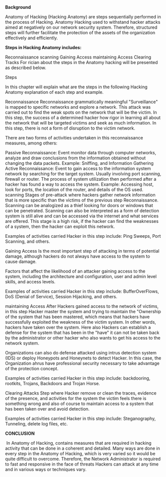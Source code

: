 **Background**

Anatomy of Hacking (Hacking Anatomy) are steps sequentially performed in the process of Hacking. Anatomy Hacking used to withstand hacker attacks aimed at negatively on our network security system. Therefore, structured steps will further facilitate the protection of the assets of the organization effectively and efficiently.

**Steps in Hacking Anatomy includes:**

Reconnaissance
scanning
Gaining Access
maintaining Access
Clearing Tracks
For rician about the steps in the Anatomy hacking will be presented as described below.

Steps

In this chapter will explain what are the steps in the following Hacking Anatomy explanation of each step and example.

Reconnaissance
Reconnaissance grammatically meaningful "Surveillance" is mapped to specific networks and explore a network. This attack was carried out to find the weak spots on the network that will be the victim. In this step, the success of a determined hacker how rigor in learning all about the network that will be targeted victims and seek as much information. In this step, there is not a form of disruption to the victim network.

There are two forms of activities undertaken in this reconnaissance measures, among others:

Passive Reconnaissance: Event monitor data through computer networks, analyze and draw conclusions from the information obtained without changing the data packets. Example: Sniffing, and Information Gathering
Active Reconnaissance: Event to gain access to the information system network by searching for the target system. Usually involving port scanning, firewall or router. The process of system utilization then performed after a hacker has found a way to access the system. Example: Accessing host, look for ports, the location of the router, and details of the OS used.
scanning
Stages of pre-attack where hackers gather network information that is more specific than the victims of the previous step Reconnaissance. Scanning can be analogized as a thief looking for doors or windows that can be penetrated. Scanning can also be interpreted as a form of detection system is still alive and can be accessed via the internet and what services are offered. This stage is a high risk, if the hacker can find the weaknesses of a system, then the hacker can exploit this network.

Examples of activities carried Hacker in this step include: Ping Sweeps, Port Scanning, and others.

Gaining Access
Is the most important step of attacking in terms of potential damage, although hackers do not always have access to the system to cause damage.

Factors that affect the likelihood of an attacker gaining access to the system, including the architecture and configuration, user and admin level skills, and access levels.

Examples of activities carried Hacker in this step include: BufferOverFlows, DoS (Denial of Service), Session Hijacking, and others.

maintaining Access
After Hackers gained access to the network of victims, in this step Hacker master the system and trying to maintain the "Ownership of the system that has been mastered, which means that hackers have successfully exploited the weakness of the victim system. In other words, hackers have taken over the system. Here also Hackers can establish a defense for the system that has been in the "have" it can not be taken back by the administrator or other hacker who also wants to get his access to the network system.

Organizations can also do defense attacked using intrus detection system (IDS) or deploy Honeypots and Honeynets to detect Hacker. In this case, the Organization ahrus have professional security necessary to take advantage of the protection concept.

Examples of activities carried Hacker in this step include: backdooring, rootkits, Trojans, Backdoors and Trojan Horse.

Clearing Attacks
Step where Hacker remove or clean the traces, evidence of the presence, and activities for the system the victim feels there is something wrong and also of course to maintain access to a system that has been taken over and avoid detection.

Examples of activities carried Hacker in this step include: Steganography, Tunneling, delete log files, etc.

**CONCLUSION**

 In Anatomy of Hacking, contains measures that are required in hacking activity that can be done in a coherent and detailed. Many ways are done in every step in the Anatomy of Hacking, which is very varied so it would be quite difficult to overcome. Therefore, the Network Administrator is required to fast and responsive in the face of threats Hackers can attack at any time and in various ways or techniques vary.
